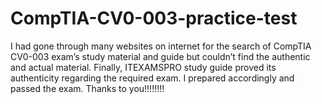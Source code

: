 # CompTIA-CV0-003-practice-test
I had gone through many websites on internet for the search of CompTIA CV0-003 exam’s study material and guide but couldn’t find the authentic and actual material. Finally, ITEXAMSPRO study guide proved its authenticity regarding the required exam. I prepared accordingly and passed the exam. Thanks to you!!!!!!!!
